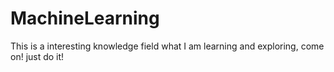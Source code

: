 # MachineLearning
This is a interesting knowledge field what I am learning and exploring, come on! just do it!
